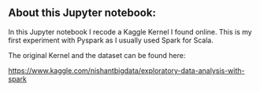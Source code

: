 ## About this Jupyter notebook:

In this Jupyter notebook I recode a Kaggle Kernel I found online. 
This is my first experiment with Pyspark as I usually used Spark for Scala.

The original Kernel and the dataset can be found here:

https://www.kaggle.com/nishantbigdata/exploratory-data-analysis-with-spark